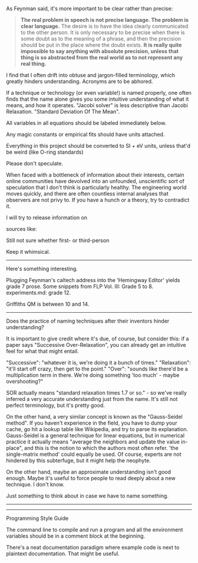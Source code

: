As Feynman said, it's more important to be clear rather than precise:

> **The real problem in speech is not precise language. The problem is clear language.** The desire is to have the idea clearly communicated to the other person. It is only necessary to be precise when there is some doubt as to the meaning of a phrase, and then the precision should be put in the place where the doubt exists. **It is really quite impossible to say anything with absolute precision, unless that thing is so abstracted from the real world as to not represent any real thing.**

I find that I often drift into obtuse and jargon-filled terminology, which greatly hinders understanding. Acronyms are to be abhored. 

If a technique or technology (or even variable!) is named properly, one often finds that the name alone gives you some intuitive understanding of what it means, and how it operates. "Jacobi solver" is less descriptive than Jacobi Relaxation. "Standard Deviation Of The Mean". 

All variables in all equations should be labeled immediately below. 

Any magic constants or empirical fits should have units attached.

Everything in this project should be converted to SI + eV units, unless that'd be weird (like O-ring standards)



Please don't speculate. 

When faced with a bottleneck of information about their interests, certain online communities have devolved into an unfounded, unscientific sort of speculation that I don't think is particularly healthy. The engineering world moves quickly, and there are often countless internal analyses that observers are not privy to. If you have a hunch or a theory, try to contradict it.

I will try to release information on 



sources like:

[^description]: [Internal]() [External]() 

Still not sure whether first- or third-person 

Keep it whimsical. 



<hr>

Here's something interesting.

Plugging Feynman's caltech address into the 'Hemingway Editor' yields grade 7 prose. Some snippets from FLP Vol. III: Grade 5 to 8. experiments.md: grade 12.

Griffiths QM is between 10 and 14.



<hr>

Does the practice of naming techniques after their inventors hinder understanding? 

It is important to give credit where it's due, of course, but consider this: if a paper says "Successive Over-Relaxation", you can already get an intuitive feel for what that might entail. 

"Successive": "whatever it is, we're doing it a bunch of times."
"Relaxation": "it'll start off crazy, then get to the point."
"Over": "sounds like there'd be a multiplication term in there. We're doing something 'too much' - maybe overshooting?"

SOR actually means "standard relaxation times 1.7 or so." - so we've really inferred a very accurate understanding just from the name. It's still not perfect terminology, but it's pretty good.

On the other hand, a very similar concept is known as the "Gauss-Seidel method". If you haven't experience in the field, you have to dump your cache, go hit a lookup table like Wikipedia, and try to parse its explanation. Gauss-Seidel is a general technique for linear equations, but in numerical practice it actually means "average the neighbors and update the value in-place", and this is the notion to which the authors most often refer. 'the single-matrix method' could equally be used. Of course, experts are not hindered by this subterfuge, but it might help the neophyte. 

On the other hand, maybe an approximate understanding isn't good enough. Maybe it's useful to force people to read deeply about a new technique. I don't know.

Just something to think about in case we have to name something.

<hr>

<hr>

Programming Style Guide

The command line to compile and run a program and all the environment variables should be in a comment block at the beginning. 


There's a neat documentation paradigm where example code is next to plaintext documentation. That might be useful.